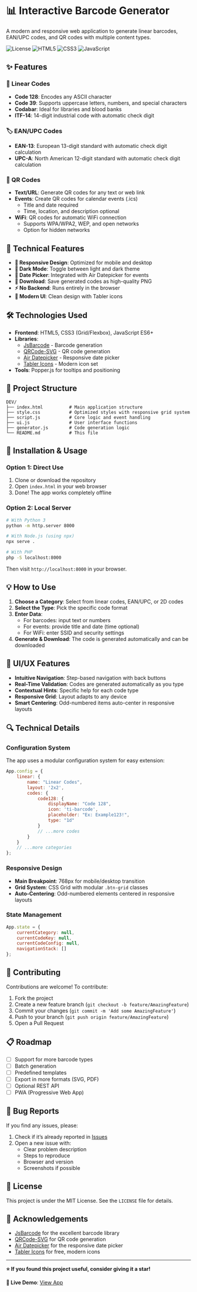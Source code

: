 # 📊 Interactive Barcode Generator

A modern and responsive web application to generate linear barcodes, EAN/UPC codes, and QR codes with multiple content types.

![License](https://img.shields.io/badge/License-MIT-blue.svg)
![HTML5](https://img.shields.io/badge/HTML5-E34F26?style=flat&logo=html5&logoColor=white)
![CSS3](https://img.shields.io/badge/CSS3-1572B6?style=flat&logo=css3&logoColor=white)
![JavaScript](https://img.shields.io/badge/JavaScript-F7DF1E?style=flat&logo=javascript&logoColor=black)

## ✨ Features

### 🔢 Linear Codes
- **Code 128**: Encodes any ASCII character
- **Code 39**: Supports uppercase letters, numbers, and special characters
- **Codabar**: Ideal for libraries and blood banks
- **ITF-14**: 14-digit industrial code with automatic check digit

### 🏷️ EAN/UPC Codes
- **EAN-13**: European 13-digit standard with automatic check digit calculation
- **UPC-A**: North American 12-digit standard with automatic check digit calculation

### 📱 QR Codes
- **Text/URL**: Generate QR codes for any text or web link
- **Events**: Create QR codes for calendar events (.ics)
  - Title and date required
  - Time, location, and description optional
- **WiFi**: QR codes for automatic WiFi connection
  - Supports WPA/WPA2, WEP, and open networks
  - Option for hidden networks

## 🚀 Technical Features

- **📱 Responsive Design**: Optimized for mobile and desktop
- **🌙 Dark Mode**: Toggle between light and dark theme
- **📅 Date Picker**: Integrated with Air Datepicker for events
- **💾 Download**: Save generated codes as high-quality PNG
- **⚡ No Backend**: Runs entirely in the browser
- **🎨 Modern UI**: Clean design with Tabler icons

## 🛠️ Technologies Used

- **Frontend**: HTML5, CSS3 (Grid/Flexbox), JavaScript ES6+
- **Libraries**:
  - [JsBarcode](https://github.com/lindell/JsBarcode) - Barcode generation
  - [QRCode-SVG](https://github.com/papnkukn/qrcode-svg) - QR code generation
  - [Air Datepicker](https://air-datepicker.com/) - Responsive date picker
  - [Tabler Icons](https://tabler-icons.io/) - Modern icon set
- **Tools**: Popper.js for tooltips and positioning

## 📁 Project Structure

```
DEV/
├── index.html          # Main application structure
├── style.css           # Optimized styles with responsive grid system
├── script.js           # Core logic and event handling
├── ui.js               # User interface functions
├── generator.js        # Code generation logic
└── README.md           # This file
```

## 🔧 Installation & Usage

### Option 1: Direct Use
1. Clone or download the repository
2. Open `index.html` in your web browser
3. Done! The app works completely offline

### Option 2: Local Server
```bash
# With Python 3
python -m http.server 8000

# With Node.js (using npx)
npx serve .

# With PHP
php -S localhost:8000
```

Then visit `http://localhost:8000` in your browser.

## 💡 How to Use

1. **Choose a Category**: Select from linear codes, EAN/UPC, or 2D codes
2. **Select the Type**: Pick the specific code format
3. **Enter Data**:
   - For barcodes: input text or numbers
   - For events: provide title and date (time optional)
   - For WiFi: enter SSID and security settings
4. **Generate & Download**: The code is generated automatically and can be downloaded

## 🎨 UI/UX Features

- **Intuitive Navigation**: Step-based navigation with back buttons
- **Real-Time Validation**: Codes are generated automatically as you type
- **Contextual Hints**: Specific help for each code type
- **Responsive Grid**: Layout adapts to any device
- **Smart Centering**: Odd-numbered items auto-center in responsive layouts

## 🔍 Technical Details

### Configuration System
The app uses a modular configuration system for easy extension:

```javascript
App.config = {
    linear: {
        name: "Linear Codes",
        layout: '2x2',
        codes: {
            code128: { 
                displayName: "Code 128", 
                icon: 'ti-barcode', 
                placeholder: "Ex: Example123!", 
                type: "1d" 
            }
            // ...more codes
        }
    }
    // ...more categories
};
```

### Responsive Design
- **Main Breakpoint**: 768px for mobile/desktop transition
- **Grid System**: CSS Grid with modular `.btn-grid` classes
- **Auto-Centering**: Odd-numbered elements centered in responsive layouts

### State Management
```javascript
App.state = {
    currentCategory: null,
    currentCodeKey: null,
    currentCodeConfig: null,
    navigationStack: []
};
```

## 🤝 Contributing

Contributions are welcome! To contribute:

1. Fork the project
2. Create a new feature branch (`git checkout -b feature/AmazingFeature`)
3. Commit your changes (`git commit -m 'Add some AmazingFeature'`)
4. Push to your branch (`git push origin feature/AmazingFeature`)
5. Open a Pull Request

## 📋 Roadmap

- [ ] Support for more barcode types
- [ ] Batch generation
- [ ] Predefined templates
- [ ] Export in more formats (SVG, PDF)
- [ ] Optional REST API
- [ ] PWA (Progressive Web App)

## 🐛 Bug Reports

If you find any issues, please:

1. Check if it’s already reported in [Issues](../../issues)
2. Open a new issue with:
   - Clear problem description
   - Steps to reproduce
   - Browser and version
   - Screenshots if possible

## 📄 License

This project is under the MIT License. See the `LICENSE` file for details.

## 🙏 Acknowledgements

- [JsBarcode](https://github.com/lindell/JsBarcode) for the excellent barcode library
- [QRCode-SVG](https://github.com/papnkukn/qrcode-svg) for QR code generation
- [Air Datepicker](https://air-datepicker.com/) for the responsive date picker
- [Tabler Icons](https://tabler-icons.io/) for free, modern icons

---

**⭐ If you found this project useful, consider giving it a star!**

**🔗 Live Demo**: [View App](https://hectorzaga.github.io/barcode-gen/)

